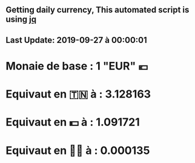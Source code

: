 ## Getting daily currency, This automated script is using [jq](https://stedolan.github.io/jq/)
## Last Update:  2019-09-27 à 00:00:01
 # Monaie de base : 1 "EUR" 💶 
 # Equivaut en 🇹🇳 à :  3.128163 
 # Equivaut en 💵 à : 1.091721
 # Equivaut en 🐱‍💻 à :  0.000135
